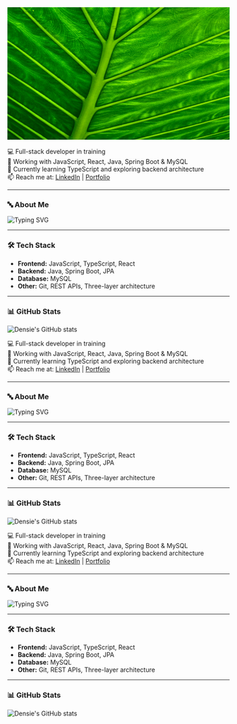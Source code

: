 <div align="center">
  <img src="greenleaf.jpg" width="1200" height="300" alt="Beskrivning av bilden">
</div>


💻 Full-stack developer in training  
🚀 Working with JavaScript, React, Java, Spring Boot & MySQL  
🌱 Currently learning TypeScript and exploring backend architecture  
📫 Reach me at: [LinkedIn](https://www.linkedin.com/in/dittnamn) | [Portfolio](https://dinportfolio.com)  

---

### 🔤 About Me  
![Typing SVG](https://readme-typing-svg.herokuapp.com?size=22&color=3DDC84&width=600&lines=Full-stack+developer+in+training;Love+of+programming;Always+learning)

---

### 🛠 Tech Stack  
- **Frontend:** JavaScript, TypeScript, React  
- **Backend:** Java, Spring Boot, JPA  
- **Database:** MySQL  
- **Other:** Git, REST APIs, Three-layer architecture  

---

### 📊 GitHub Stats  
![Densie's GitHub stats](https://github-readme-stats.vercel.app/api?username=Densie&show_icons=true&theme=gruvbox)



💻 Full-stack developer in training  
🚀 Working with JavaScript, React, Java, Spring Boot & MySQL  
🌱 Currently learning TypeScript and exploring backend architecture  
📫 Reach me at: [LinkedIn](https://www.linkedin.com/in/dittnamn) | [Portfolio](https://dinportfolio.com)  

---

### 🔤 About Me  
![Typing SVG](https://readme-typing-svg.herokuapp.com?size=22&color=3DDC84&width=600&lines=Full-stack+developer+in+training;Love+of+programming;Always+learning)

---

### 🛠 Tech Stack  
- **Frontend:** JavaScript, TypeScript, React  
- **Backend:** Java, Spring Boot, JPA  
- **Database:** MySQL  
- **Other:** Git, REST APIs, Three-layer architecture  

---

### 📊 GitHub Stats  
![Densie's GitHub stats](https://github-readme-stats.vercel.app/api?username=Densie&show_icons=true&theme=gruvbox)



💻 Full-stack developer in training  
🚀 Working with JavaScript, React, Java, Spring Boot & MySQL  
🌱 Currently learning TypeScript and exploring backend architecture  
📫 Reach me at: [LinkedIn](https://www.linkedin.com/in/dittnamn) | [Portfolio](https://dinportfolio.com)  

---

### 🔤 About Me  
![Typing SVG](https://readme-typing-svg.herokuapp.com?size=22&color=3DDC84&width=600&lines=Full-stack+developer+in+training;Love+of+programming;Always+learning)

---

### 🛠 Tech Stack  
- **Frontend:** JavaScript, TypeScript, React  
- **Backend:** Java, Spring Boot, JPA  
- **Database:** MySQL  
- **Other:** Git, REST APIs, Three-layer architecture  

---

### 📊 GitHub Stats  
![Densie's GitHub stats](https://github-readme-stats.vercel.app/api?username=Densie&show_icons=true&theme=gruvbox)
